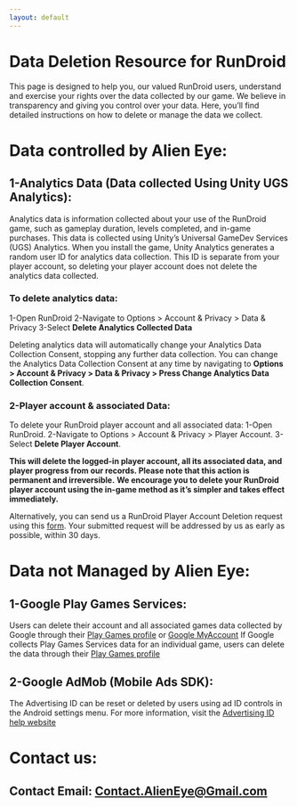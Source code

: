```yaml
---
layout: default
---
```


# Data Deletion Resource for RunDroid
This page is designed to help you, our valued RunDroid users, understand and exercise your rights over the data collected by our game. We believe in transparency and giving you control over your data. Here, you’ll find detailed instructions on how to delete or manage the data we collect.

# Data controlled by Alien Eye:
## 1-Analytics Data (Data collected Using Unity UGS Analytics):
Analytics data is information collected about your use of the RunDroid game, such as gameplay duration, levels completed, and in-game purchases. This data is collected using Unity’s Universal GameDev Services (UGS) Analytics.
When you install the game, Unity Analytics generates a random user ID for analytics data collection.
This ID is separate from your player account, so deleting your player account does not delete the analytics data collected.

### To delete analytics data:
 1-Open RunDroid
 2-Navigate to Options > Account & Privacy > Data & Privacy
 3-Select **Delete Analytics Collected Data**

Deleting analytics data will automatically change your Analytics Data Collection Consent, stopping any further data collection.
You can change the Analytics Data Collection Consent at any time by navigating to **Options > Account & Privacy > Data & Privacy > Press Change Analytics Data Collection Consent**.


### 2-Player account & associated Data:
To delete your RunDroid player account and all associated data:
 1-Open RunDroid.
 2-Navigate to Options > Account & Privacy > Player Account.
 3-Select **Delete Player Account**.
  
**This will delete the logged-in player account, all its associated data, and player progress from our records. Please note that this action is permanent and irreversible.**
**We encourage you to delete your RunDroid player account using the in-game method as it’s simpler and takes effect immediately.**

Alternatively, you can send us a RunDroid Player Account Deletion request using this [form](). Your submitted request will be addressed by us as early as possible, within 30 days.

# Data not Managed by Alien Eye:
## 1-Google Play Games Services:
Users can delete their account and all associated games data collected by Google through their [Play Games profile](https://play.google.com/games/profile) or [Google MyAccount](https://myaccount.google.com/)
If Google collects Play Games Services data for an individual game, users can delete the data through their [Play Games profile](https://play.google.com/games/profile)

## 2-Google AdMob (Mobile Ads SDK):
The Advertising ID can be reset or deleted by users using ad ID controls in the Android settings menu. For more information, visit the [Advertising ID help website](https://support.google.com/googleplay/android-developer/answer/6048248#zippy=%2Creset-your-devices-advertising-id%2Cdelete-your-devices-advertising-id)



# Contact us:

## Contact Email: Contact.AlienEye@Gmail.com
